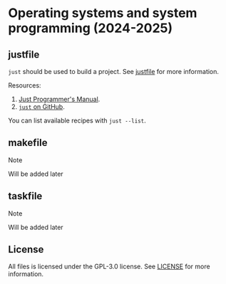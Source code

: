 # Operating systems and system programming (2024-2025)

## justfile

`just` should be used to build a project. See [justfile](./justfile) for more information.

Resources:

1. [Just Programmer's Manual](https://just.systems/man/en/).
2. [`just` on GitHub](https://github.com/casey/just).

You can list available recipes with `just --list`.

## makefile

> [!NOTE]
> Will be added later

## taskfile

> [!NOTE]
> Will be added later

## License

All files is licensed under the GPL-3.0 license. See [LICENSE](./LICENSE) for more information.
